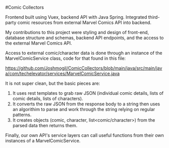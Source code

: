 #Comic Collectors

Frontend built using Vuex, backend API with Java Spring. Integrated third-party comic resources from external Marvel Comics API into backend.

My contributions to this project were styling and design of front-end, database structure and schemas, backend API endpoints, and the access to the external Marvel Comics API.

Access to external comic/character data is done through an instance of the MarvelComicService class, code for that found in this file:

https://github.com/Joshmogil/ComicCollectors/blob/main/java/src/main/java/com/techelevator/services/MarvelComicService.java

It is not super clean, but the basic pieces are:

1. It uses rest templates to grab raw JSON (individual comic details, lists of comic details, lists of characters).
2. It converts the raw JSON from the response body to a string then uses an algorithim to parse and work through the string relying on regular patterns.
3. It creates objects (comic, character, list<comic/character>) from the parsed data then returns them.

Finally, our own API's service layers can call useful functions from their own instances of a MarvelComicService.

